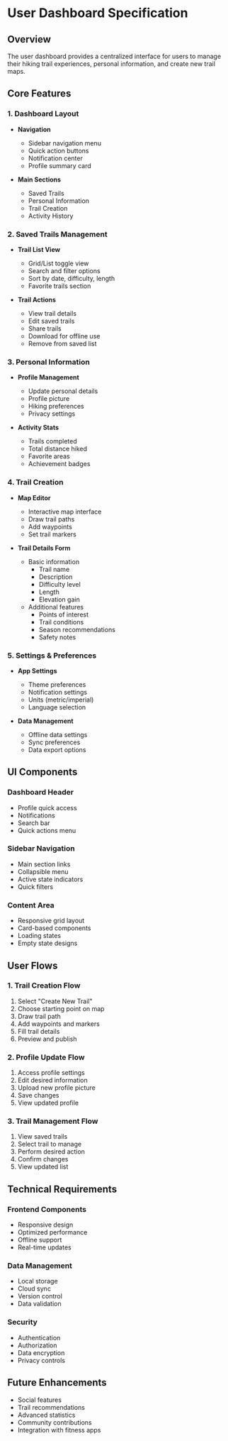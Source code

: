 # User Dashboard Specification

## Overview
The user dashboard provides a centralized interface for users to manage their hiking trail experiences, personal information, and create new trail maps.

## Core Features

### 1. Dashboard Layout
- **Navigation**
  - Sidebar navigation menu
  - Quick action buttons
  - Notification center
  - Profile summary card

- **Main Sections**
  - Saved Trails
  - Personal Information
  - Trail Creation
  - Activity History

### 2. Saved Trails Management
- **Trail List View**
  - Grid/List toggle view
  - Search and filter options
  - Sort by date, difficulty, length
  - Favorite trails section

- **Trail Actions**
  - View trail details
  - Edit saved trails
  - Share trails
  - Download for offline use
  - Remove from saved list

### 3. Personal Information
- **Profile Management**
  - Update personal details
  - Profile picture
  - Hiking preferences
  - Privacy settings

- **Activity Stats**
  - Trails completed
  - Total distance hiked
  - Favorite areas
  - Achievement badges

### 4. Trail Creation
- **Map Editor**
  - Interactive map interface
  - Draw trail paths
  - Add waypoints
  - Set trail markers

- **Trail Details Form**
  - Basic information
    - Trail name
    - Description
    - Difficulty level
    - Length
    - Elevation gain
  - Additional features
    - Points of interest
    - Trail conditions
    - Season recommendations
    - Safety notes

### 5. Settings & Preferences
- **App Settings**
  - Theme preferences
  - Notification settings
  - Units (metric/imperial)
  - Language selection

- **Data Management**
  - Offline data settings
  - Sync preferences
  - Data export options

## UI Components

### Dashboard Header
- Profile quick access
- Notifications
- Search bar
- Quick actions menu

### Sidebar Navigation
- Main section links
- Collapsible menu
- Active state indicators
- Quick filters

### Content Area
- Responsive grid layout
- Card-based components
- Loading states
- Empty state designs

## User Flows

### 1. Trail Creation Flow
1. Select "Create New Trail"
2. Choose starting point on map
3. Draw trail path
4. Add waypoints and markers
5. Fill trail details
6. Preview and publish

### 2. Profile Update Flow
1. Access profile settings
2. Edit desired information
3. Upload new profile picture
4. Save changes
5. View updated profile

### 3. Trail Management Flow
1. View saved trails
2. Select trail to manage
3. Perform desired action
4. Confirm changes
5. View updated list

## Technical Requirements

### Frontend Components
- Responsive design
- Optimized performance
- Offline support
- Real-time updates

### Data Management
- Local storage
- Cloud sync
- Version control
- Data validation

### Security
- Authentication
- Authorization
- Data encryption
- Privacy controls

## Future Enhancements
- Social features
- Trail recommendations
- Advanced statistics
- Community contributions
- Integration with fitness apps
